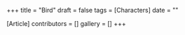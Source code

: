 +++
title = "Bird"
draft = false
tags = [Characters]
date = ""

[Article]
contributors = []
gallery = []
+++